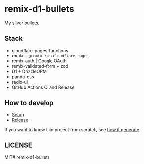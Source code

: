 # remix-d1-bullets

My silver bullets.

## Stack

- cloudflare-pages-functions
- remix + `@remix-run/cloudflare-pages`
- remix-auth | Google OAuth
- remix-validated-form + zod
- D1 + DrizzleORM
- panda-css
- radix-ui
- GitHub Actions CI and Release

## How to develop

- [Setup](docs/01_setup.md)
- [Release](docs/02_d1_migration.md)

If you want to know thin project from scratch, see [how it generate](docs/00_how_it_generate.md)

## LICENSE

MIT# remix-d1-bullets
